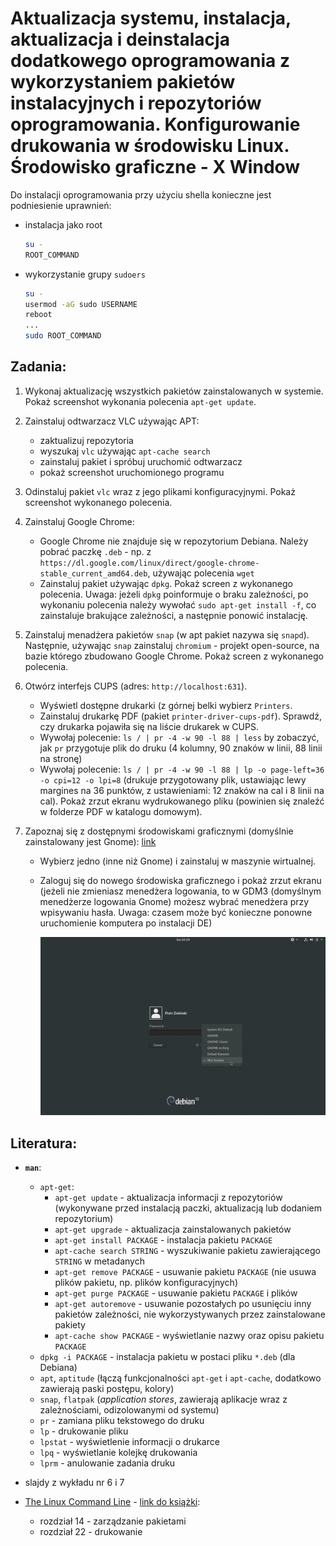 Aktualizacja systemu, instalacja, aktualizacja i deinstalacja dodatkowego oprogramowania z wykorzystaniem pakietów instalacyjnych i repozytoriów oprogramowania. Konfigurowanie drukowania w środowisku Linux. Środowisko graficzne - X Window
================================================================================================================================================================

Do instalacji oprogramowania przy użyciu shella konieczne jest podniesienie uprawnień:
  *  instalacja jako root

     ```bash
     su -
     ROOT_COMMAND
     ```

  *  wykorzystanie grupy `sudoers`

     ```bash
     su -
     usermod -aG sudo USERNAME
     reboot
     ...
     sudo ROOT_COMMAND
     ```

## Zadania:

1. Wykonaj aktualizację wszystkich pakietów zainstalowanych w systemie. Pokaż screenshot wykonania polecenia `apt-get update`.

2. Zainstaluj odtwarzacz VLC używając APT:
   -  zaktualizuj repozytoria
   -  wyszukaj `vlc` używając `apt-cache search`
   -  zainstaluj pakiet i spróbuj uruchomić odtwarzacz
   -  pokaż screenshot uruchomionego programu

3. Odinstaluj pakiet `vlc` wraz z jego plikami konfiguracyjnymi. Pokaż screenshot wykonanego polecenia.

4. Zainstaluj Google Chrome:
   -  Google Chrome nie znajduje się w repozytorium Debiana. Należy pobrać paczkę `.deb` - np. z `https://dl.google.com/linux/direct/google-chrome-stable_current_amd64.deb`, używając polecenia `wget`
   -  Zainstaluj pakiet używając `dpkg`. Pokaż screen z wykonanego polecenia. Uwaga: jeżeli `dpkg` poinformuje o braku zależności, po wykonaniu polecenia należy wywołać `sudo apt-get install -f`, co zainstaluje brakujące zależności, a następnie ponowić instalację.

5. Zainstaluj menadżera pakietów `snap` (w apt pakiet nazywa się `snapd`). Następnie, używając `snap` zainstaluj `chromium` - projekt open-source, na bazie którego zbudowano Google Chrome. Pokaż screen z wykonanego polecenia.

6. Otwórz interfejs CUPS (adres: `http://localhost:631`).
   -  Wyświetl dostępne drukarki (z górnej belki wybierz `Printers`.
   -  Zainstaluj drukarkę PDF (pakiet `printer-driver-cups-pdf`). Sprawdź, czy drukarka pojawiła się na liście drukarek w CUPS.
   -  Wywołaj polecenie: `ls / | pr -4 -w 90 -l 88 | less` by zobaczyć, jak `pr` przygotuje plik do druku (4 kolumny, 90 znaków w linii, 88 linii na stronę)
   -  Wywołaj polecenie: `ls / | pr -4 -w 90 -l 88 | lp -o page-left=36 -o cpi=12 -o lpi=8` (drukuje przygotowany plik, ustawiając lewy margines na 36 punktów, z ustawieniami: 12 znaków na cal i 8 linii na cal). Pokaż zrzut ekranu wydrukowanego pliku (powinien się znaleźć w folderze PDF w katalogu domowym).

7. Zapoznaj się z dostępnymi środowiskami graficznymi (domyślnie zainstalowany jest Gnome): [link](https://wiki.debian.org/DesktopEnvironment#Desktop_Environment)
   -  Wybierz jedno (inne niż Gnome) i zainstaluj w maszynie wirtualnej.
   -  Zaloguj się do nowego środowiska graficznego i pokaż zrzut ekranu (jeżeli nie zmieniasz menedżera logowania, to w GDM3 (domyślnym menedżerze logowania Gnome) możesz wybrać menedżera przy wpisywaniu hasła. Uwaga: czasem może być konieczne ponowne uruchomienie komputera po instalacji DE)

      ![de](images/de.png)

## Literatura:
 * **`man`**: 
   *  `apt-get`:
      *  `apt-get update` - aktualizacja informacji z repozytoriów (wykonywane przed instalacją paczki, aktualizacją lub dodaniem repozytorium)
      *  `apt-get upgrade` - aktualizacja zainstalowanych pakietów
      *  `apt-get install PACKAGE` - instalacja pakietu `PACKAGE`
      *  `apt-cache search STRING` - wyszukiwanie pakietu zawierającego `STRING` w metadanych
      *  `apt-get remove PACKAGE` - usuwanie pakietu `PACKAGE` (nie usuwa plików pakietu, np. plików konfiguracyjnych)
      *  `apt-get purge PACKAGE` - usuwanie pakietu `PACKAGE` i plików
      *  `apt-get autoremove` - usuwanie pozostałych po usunięciu inny pakietów zależności, nie wykorzystywanych przez zainstalowane pakiety
      *  `apt-cache show PACKAGE` - wyświetlanie nazwy oraz opisu pakietu `PACKAGE`
   *  `dpkg -i PACKAGE` - instalacja pakietu w postaci pliku `*.deb` (dla Debiana)
   *  `apt`, `aptitude` (łączą funkcjonalności `apt-get` i `apt-cache`, dodatkowo zawierają paski postępu, kolory)
   *  `snap`, `flatpak` (*application stores*, zawierają aplikacje wraz z zależnościami, odizolowanymi od systemu)
   *  `pr` - zamiana pliku tekstowego do druku
   *  `lp` - drukowanie pliku
   *  `lpstat` - wyświetlenie informacji o drukarce
   *  `lpq` - wyświetlanie kolejkę drukowania
   *  `lprm` - anulowanie zadania druku

 * slajdy z wykładu nr 6 i 7
 * [The Linux Command Line](http://linuxcommand.org/) - [link do książki](https://sourceforge.net/projects/linuxcommand/files/TLCL/19.01/TLCL-19.01.pdf/download):
   *  rozdział 14 - zarządzanie pakietami
   *  rozdział 22 - drukowanie
